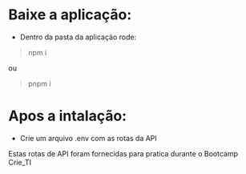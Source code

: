 # Baixe a aplicação:
- Dentro da pasta da aplicação rode: 
> npm i

ou

> pnpm i

# Apos a intalação:
- Crie um arquivo .env com as rotas da API



Estas rotas de API foram fornecidas para pratica durante o Bootcamp Crie_TI
